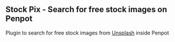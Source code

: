 ## Stock Pix - Search for free stock images on Penpot

Plugin to search for free stock images from [Unsplash](https://unsplash.com) inside Penpot
